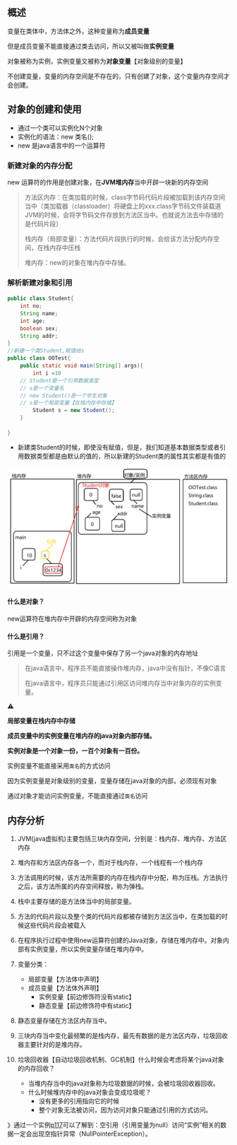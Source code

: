 ##  概述

变量在类体中，方法体之外，这种变量称为**成员变量**

但是成员变量不能直接通过类去访问，所以又被叫做**实例变量**

对象被称为实例，实例变量又被称为**对象变量**【对象级别的变量】

不创建变量，变量的内存空间是不存在的，只有创建了对象，这个变量内存空间才会创建。

## 对象的创建和使用

- 通过一个类可以实例化N个对象
- 实例化的语法：new 类名();
- new 是java语言中的一个运算符

### 新建对象的内存分配

new 运算符的作用是创建对象，在**JVM堆内存**当中开辟一块新的内存空间

> 方法区内存：在类加载的时候，class字节码代码片段被加载到该内存空间当中（类加载器（classloader）将硬盘上的xxx.class字节码文件装载道JVM的时候，会将字节码文件存放到方法区当中。也就说方法去中存储的是代码片段）
>
> 栈内存（局部变量）：方法代码片段执行的时候，会给该方法分配内存空间，在栈内存中压栈
>
> 堆内存：new的对象在堆内存中存储。

### 解析新建对象和引用

```java
public class Student{
    int no;
    String name;
    int age;
    boolean sex;
    String addr;
}
//新建一个类Student,赋值给s
public class OOTest{
    public static void main(String[] args){
        int i =10
    // Student是一个引用数据类型
    // s是一个变量名
    // new Student()是一个学生对象
    // s是一个局部变量【在栈内存中存储】
		Student s = new Student();   
    }
 
}


```

- 新建类Student的时候，即使没有赋值，但是，我们知道基本数据类型或者引用数据类型都是由默认的值的，所以新建的Student类的属性其实都是有值的

  

![image-20210428225517787](image-20210428225517787.png)

#### 什么是对象？

new运算符在堆内存中开辟的内存空间称为对象

#### 什么是引用？

引用是一个变量，只不过这个变量中保存了另一个java对象的内存地址

> 在java语言中，程序员不能直接操作堆内存，java中没有指针，不像C语言
>
> 在java语言中，程序员只能通过引用区访问堆内存当中对象内存的实例变量。

:warning:

**局部变量在栈内存中存储**

**成员变量中的实例变量在堆内存的java对象内部存储。**

**实例对象是一个对象一份，一百个对象有一百份。**



实例变量不能直接采用`类名`的方式访问

因为实例变量是对象级别的变量，变量存储在java对象的内部，必须现有对象

通过对象才能访问实例变量，不能直接通过`类名`访问

## 内存分析

1. JVM(java虚拟机)主要包括三块内存空间，分别是：栈内存、堆内存、方法区内存

2. 堆内存和方法区内存各一个，而对于栈内存，一个线程有一个栈内存
3. 方法调用的时候，该方法所需要的内存在栈内存中分配，称为压栈。方法执行之后，该方法所属的内存空间释放，称为弹栈。
4. 栈中主要存储的是方法体当中的局部变量。
5. 方法的代码片段以及整个类的代码片段都被存储到方法区当中，在类加载的时候这些代码片段会被载入
6. 在程序执行过程中使用new运算符创建的Java对象，存储在堆内存中。对象内部有实例变量，所以实例变量存储在堆内存中。
7. 变量分类：
   - 局部变量【方法体中声明】
   - 成员变量【方法体外声明】
     - 实例变量【前边修饰符没有static】
     - 静态变量【前边修饰符中有static】
8. 静态变量存储在方法区内存当中。
9. 三块内存当中变化最频繁的是栈内存，最先有数据的是方法区内存，垃圾回收器主要针对的是堆内存。
10. 垃圾回收器【自动垃圾回收机制、GC机制】什么时候会考虑将某个java对象的内存回收？
    - 当堆内存当中的java对象称为垃圾数据的时候，会被垃圾回收器回收。
    - 什么时候堆内存中的java对象会变成垃圾呢？
      - 没有更多的引用指向它的时候
      - 整个对象无法被访问，因为访问对象只能通过引用的方式访问。

》通过一个实例[p117](https://www.bilibili.com/video/BV1Rx411876f?p=117)可以了解到：空引用（引用变量为null）访问“实例”相关的数据一定会出现空指针异常（NullPointerException）。

